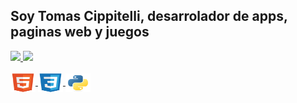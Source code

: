 ## Soy Tomas Cippitelli, desarrolador de apps, paginas web y juegos
<div align="left", float="left">
  <a href="https://github.com/TomasCippi">
  <img height="180em" src="https://github-readme-stats.vercel.app/api?username=TomasCippi&show_icons=true&title_color=0053ff&text_color=ffffff&bg_color=303243&border_color=ffffff">
   <img height="180em" src="https://github-readme-stats.vercel.app/api/top-langs/?username=TomasCippi&layout=compact&langs_count=7&title_color=0053ff&text_color=ffffff&bg_color=303243&border_color=ffffff">  
</div>
<div style="display: inline_block"><br>
  <img align="center" alt="Rafa-HTML" height="30" width="40" src="https://raw.githubusercontent.com/devicons/devicon/master/icons/html5/html5-original.svg">
  <img align="center" alt="Rafa-CSS" height="30" width="40" src="https://raw.githubusercontent.com/devicons/devicon/master/icons/css3/css3-original.svg">
  <img align="center" alt="Rafa-Python" height="30" width="40" src="https://raw.githubusercontent.com/devicons/devicon/master/icons/python/python-original.svg">
</div>
